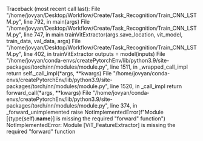 Traceback (most recent call last):
  File "/home/jovyan/Desktop/Workflow/Create/Task_Recognition/Train_CNN_LSTM.py", line 792, in <module>
    main(args)
  File "/home/jovyan/Desktop/Workflow/Create/Task_Recognition/Train_CNN_LSTM.py", line 747, in main
    trainVitExtractor(args.save_location, vit_model, train_data, val_data, args)
  File "/home/jovyan/Desktop/Workflow/Create/Task_Recognition/Train_CNN_LSTM.py", line 402, in trainVitExtractor
    outputs = model(inputs)
  File "/home/jovyan/conda-envs/createPytorchEnv/lib/python3.9/site-packages/torch/nn/modules/module.py", line 1511, in _wrapped_call_impl
    return self._call_impl(*args, **kwargs)
  File "/home/jovyan/conda-envs/createPytorchEnv/lib/python3.9/site-packages/torch/nn/modules/module.py", line 1520, in _call_impl
    return forward_call(*args, **kwargs)
  File "/home/jovyan/conda-envs/createPytorchEnv/lib/python3.9/site-packages/torch/nn/modules/module.py", line 374, in _forward_unimplemented
    raise NotImplementedError(f"Module [{type(self).__name__}] is missing the required \"forward\" function")
NotImplementedError: Module [ViT_FeatureExtractor] is missing the required "forward" function

